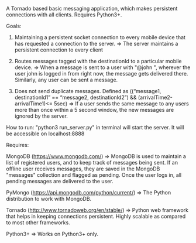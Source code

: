 A Tornado based basic messaging application, which makes persistent connections with all clients. Requires Python3+.


Goals:

1. Maintaining a persistent socket connection to every mobile device that has requested a connection to the server.
=> The server maintains a persistent connection to every client

2. 	Routes messages tagged with the destinationId to a particular mobile device.
=> When a message is sent to a user with "@john <MESSAGE TEXT>", wherever the user john is logged in from right now, the message gets delivered there. Similarly, any user can be sent a message.

3. Does not send duplicate messages. Defined as ((“message1, destinationId1” == “message2, destinationId2”) && (arrivalTime2-arrivalTime1)<= 5sec)
=> If a user sends the same message to any users more than once within a 5 second window, the new messages are ignored by the server.


How to run:
"python3 run_server.py" in terminal will start the server. It will be accessible on localhost:8888


Requires:


MongoDB (https://www.mongodb.com/)
=> MongoDB is used to maintain a list of registered users, and to keep track of messages being sent.
If an offline user receives messages, they are saved in the MongoDB "messages" collection and flagged as pending. Once the user logs in, all pending messages are delivered to the user.


PyMongo (https://api.mongodb.com/python/current/)
=> The Python distribution to work with MongoDB.


Tornado (http://www.tornadoweb.org/en/stable/)
=> Python web framework that helps in keeping connections persistent. Highly scalable as compared to most other frameworks.


Python3+
=> Works on Python3+ only.
